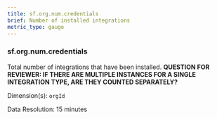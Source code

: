 ```yaml
---
title: sf.org.num.credentials
brief: Number of installed integrations
metric_type: gauge
---
```

### sf.org.num.credentials

Total number of integrations that have been installed. **QUESTION FOR REVIEWER: IF THERE ARE MULTIPLE INSTANCES FOR A SINGLE INTEGRATION TYPE, ARE THEY COUNTED SEPARATELY?**

Dimension(s): `orgId`

Data Resolution: 15 minutes
